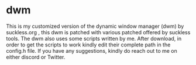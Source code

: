 # dwm

This is my customized version of the dynamic window manager (dwm) by suckless.org , this dwm is patched with various patched offered by suckless tools.
The dwm also uses some scripts written by me. After download, in order to get the scripts to work kindly edit their complete path in the config.h file.
If you have any suggestions, kindly do reach out to me on either discord or Twitter.
